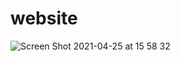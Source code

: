 # website

![Screen Shot 2021-04-25 at 15 58 32](https://user-images.githubusercontent.com/71969715/115994161-805f8b00-a5de-11eb-9f1c-006cdbaa6ee4.png)
